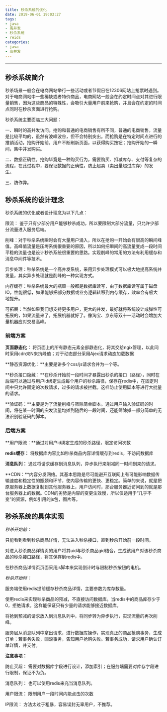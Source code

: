```yaml
---
title: 秒杀系统的优化
date: 2019-06-01 19:03:27
tags: 
- java
- 高并发
- 秒杀系统
- reids
categories:
- java
- 高并发
---
```





----------


## 秒杀系统简介


秒杀场景一般会在电商网站举行一些活动或者节假日在12306网站上抢票时遇到。对于电商网站中一些稀缺或者特价商品，电商网站一般会在约定时间点对其进行限量销售，因为这些商品的特殊性，会吸引大量用户前来抢购，并且会在约定的时间点同时在秒杀页面进行抢购。


秒杀系统主要面临三大问题：
    

一、瞬时的高并发访问。抢购和普通的电商销售有所不同，普通的电商销售，流量是比较平均的，虽然有波峰波谷，但不会特别突出。而抢购是在特定时间点进行的推销活动，抢购开始前，用户不断刷新页面，以获得购买按钮；抢购开始的一瞬间，集中并发购买。 
   

二、数据正确性。抢购毕竟是一种购买行为，需要购买、扣减库存、支付等复杂的流程，在此过程中，要保证数据的正确性，防止超卖（卖出量超过库存）的发生。 
   

三、防作弊。


## 秒杀系统的设计理念

秒杀系统的优化或者设计理念为以下几点：

限流： 鉴于只有少部分用户能够秒杀成功，所以要限制大部分流量，只允许少部分流量进入服务后端。

削峰：对于秒杀系统瞬时会有大量用户涌入，所以在抢购一开始会有很高的瞬间峰值。高峰值流量是压垮系统很重要的原因，所以如何把瞬间的高流量变成一段时间平稳的流量也是设计秒杀系统很重要的思路。实现削峰的常用的方法有利用缓存和消息中间件等技术。

异步处理：秒杀系统是一个高并发系统，采用异步处理模式可以极大地提高系统并发量，其实异步处理就是削峰的一种实现方式。

内存缓存：秒杀系统最大的瓶颈一般都是数据库读写，由于数据库读写属于磁盘IO，性能很低，如果能够把部分数据或业务逻辑转移到内存缓存，效率会有极大地提升。

可拓展：当然如果我们想支持更多用户，更大的并发，最好就将系统设计成弹性可拓展的，如果流量来了，拓展机器就好了。像淘宝、京东等双十一活动时会增加大量机器应对交易高峰。



### 前端方案
**页面静态化：** 将页面上的所有静态元素全部静态化，将其交给ngix管理，以此同时采用cdn来N来抗峰值；对于动态部分采用Ajex请求动态加载数据

**静态资源优化：**主要是讲多个css/js请求合并为一个等。

**秒杀接口隐藏：**在秒杀开始前一段时间才暴露出秒杀的接口（路径），同时在后端可以通过与用户id绑定生成每个用户的秒杀路径，保存在redis中，在固定时间中只允许固定的次数请求，过多的请求被拦截。这样防止使用脚本等进行大批量的请求。

**验证码：**主要是为了流量削峰与筛除简单脚本。通过用户输入验证码的时间，将在某一时间的突发流量均摊到随后的一段时间，还能筛除掉一部分简单的无法识别验证码的脚本。

### 后端方案

**用户限流：**通过对用户id绑定生成的秒杀路径，限定访问次数

**redis缓存：** 将数据库内容比如秒杀商品内容详情缓存到redis，不访问数据库

**消息队列：** 通过将请求缓存到消息队列，异步执行来削减同一时间到来的请求。

**CDN：**内容分发网络。其基本思路是尽可能避开互联网上有可能影响数据传输速度和稳定性的瓶颈和环节，使内容传输的更快、更稳定。简单的来说，就是把原服务器上数据复制到其他服务器上，用户访问时，那台服务器近访问到的就是那台服务器上的数据。CDN的劣势是内容的变更生效慢，所以仅适用于“几乎不变”的资源，例如引用的js包，图片等。


## 秒杀系统的具体实现


*秒杀开始前：*

只能看到看到秒杀商品详情，无法进入秒杀接口，直到秒杀开始前一段时间。

对进入秒杀商品详情页的用户将其uid与秒杀商品gid结合，生成该用户对该秒杀商品的秒杀接口路径，将其保存到redis中。

在秒杀商品详情页页面采用js脚本来实现倒计时与限制秒杀按钮的电机。


*秒杀开始时：*

服务端使用redis提前缓存秒杀商品详情，主要参数为库存数量。

使用redis来实现秒杀商品的预减，不直接访问数据库。当redis中的商品库存少于0，拒绝请求。这样能保证只有少量的请求能够接近数据库。

将抢到预减的请求放入到消息队列中，将同步转为异步执行，实现流量的再次削峰。

服务层从消息队列中拿出请求，进行数据库操作，实现真正的商品抢购事务，生成订单；若事务失败，回滚事务，告知用户抢购失败。若事务成功，请求用户确认订单详情，并支付。



**注意事项：**

防止买超： 需要对数据库字段进行设计，添加索引；在服务端需要对库存字段进行限制，保证不为负。

消息队列： 也可以使用redis来充当消息队列。

用户限流： 限制用户一段时间内能点击的次数

IP限流： 方法太过于粗暴，容易误封无辜用户，不推荐。



































